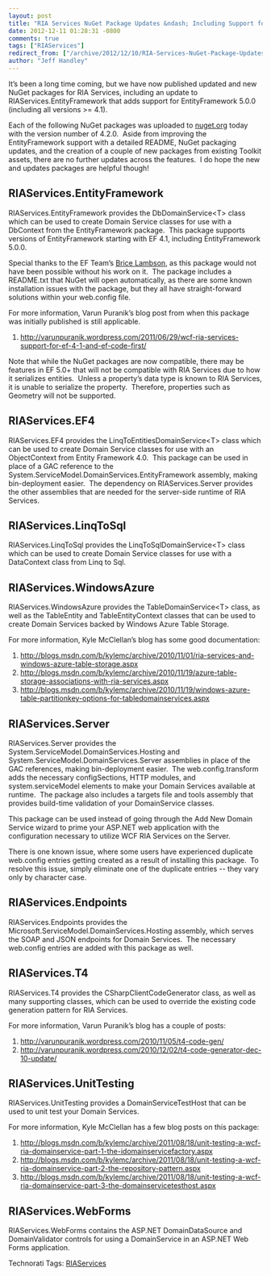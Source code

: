 ```yaml
---
layout: post
title: "RIA Services NuGet Package Updates &ndash; Including Support for EntityFramework 5.0.0"
date: 2012-12-11 01:28:31 -0800
comments: true
tags: ["RIAServices"]
redirect_from: ["/archive/2012/12/10/RIA-Services-NuGet-Package-Updates-ndash-Including-Support-for-EntityFramework.aspx/", "/archive/2012/12/10/ria-services-nuget-package-updates-ndash-including-support-for-entityframework.aspx"]
author: "Jeff Handley"
---
```

<!-- more -->
<p>It’s been a long time coming, but we have now published updated and new NuGet packages for RIA Services, including an update to RIAServices.EntityFramework that adds support for EntityFramework 5.0.0 (including all versions &gt;= 4.1).</p>  <p>Each of the following NuGet packages was uploaded to <a href="http://nuget.org">nuget.org</a> today with the version number of 4.2.0.  Aside from improving the EntityFramework support with a detailed README, NuGet packaging updates, and the creation of a couple of new packages from existing Toolkit assets, there are no further updates across the features.  I do hope the new and updates packages are helpful though!</p>  <h2>RIAServices.EntityFramework</h2>  <p>RIAServices.EntityFramework provides the DbDomainService&lt;T&gt; class which can be used to create Domain Service classes for use with a DbContext from the EntityFramework package.  This package supports versions of EntityFramework starting with EF 4.1, including EntityFramework 5.0.0.</p>  <p>Special thanks to the EF Team’s <a href="https://twitter.com/brice_lambson">Brice Lambson</a>, as this package would not have been possible without his work on it.  The package includes a README.txt that NuGet will open automatically, as there are some known installation issues with the package, but they all have straight-forward solutions within your web.config file.</p>  <p>For more information, Varun Puranik’s blog post from when this package was initially published is still applicable.</p>  <ol>   <li><a title="http://varunpuranik.wordpress.com/2011/06/29/wcf-ria-services-support-for-ef-4-1-and-ef-code-first/" href="http://varunpuranik.wordpress.com/2011/06/29/wcf-ria-services-support-for-ef-4-1-and-ef-code-first/">http://varunpuranik.wordpress.com/2011/06/29/wcf-ria-services-support-for-ef-4-1-and-ef-code-first/</a> </li> </ol>  <p>Note that while the NuGet packages are now compatible, there may be features in EF 5.0+ that will not be compatible with RIA Services due to how it serializes entities.  Unless a property’s data type is known to RIA Services, it is unable to serialize the property.  Therefore, properties such as Geometry will not be supported.</p>  <h2>RIAServices.EF4</h2>  <p>RIAServices.EF4 provides the LinqToEntitiesDomainService&lt;T&gt; class which can be used to create Domain Service classes for use with an ObjectContext from Entity Framework 4.0.  This package can be used in place of a GAC reference to the System.ServiceModel.DomainServices.EntityFramework assembly, making bin-deployment easier.  The dependency on RIAServices.Server provides the other assemblies that are needed for the server-side runtime of RIA Services.</p>  <h2>RIAServices.LinqToSql</h2>  <p>RIAServices.LinqToSql provides the LinqToSqlDomainService&lt;T&gt; class which can be used to create Domain Service classes for use with a DataContext class from Linq to Sql.</p>  <h2>RIAServices.WindowsAzure</h2>  <p>RIAServices.WindowsAzure provides the TableDomainService&lt;T&gt; class, as well as the TableEntity and TableEntityContext classes that can be used to create Domain Services backed by Windows Azure Table Storage.</p>  <p>For more information, Kyle McClellan’s blog has some good documentation:</p>  <ol>   <li><a title="http://blogs.msdn.com/b/kylemc/archive/2010/11/01/ria-services-and-windows-azure-table-storage.aspx" href="http://blogs.msdn.com/b/kylemc/archive/2010/11/01/ria-services-and-windows-azure-table-storage.aspx">http://blogs.msdn.com/b/kylemc/archive/2010/11/01/ria-services-and-windows-azure-table-storage.aspx</a> </li>    <li><a title="http://blogs.msdn.com/b/kylemc/archive/2010/11/19/azure-table-storage-associations-with-ria-services.aspx" href="http://blogs.msdn.com/b/kylemc/archive/2010/11/19/azure-table-storage-associations-with-ria-services.aspx">http://blogs.msdn.com/b/kylemc/archive/2010/11/19/azure-table-storage-associations-with-ria-services.aspx</a> </li>    <li><a title="http://blogs.msdn.com/b/kylemc/archive/2010/11/19/windows-azure-table-partitionkey-options-for-tabledomainservices.aspx" href="http://blogs.msdn.com/b/kylemc/archive/2010/11/19/windows-azure-table-partitionkey-options-for-tabledomainservices.aspx">http://blogs.msdn.com/b/kylemc/archive/2010/11/19/windows-azure-table-partitionkey-options-for-tabledomainservices.aspx</a> </li> </ol>  <h2>RIAServices.Server</h2>  <p>RIAServices.Server provides the System.ServiceModel.DomainServices.Hosting and System.ServiceModel.DomainServices.Server assemblies in place of the GAC references, making bin-deployment easier.  The web.config.transform adds the necessary configSections, HTTP modules, and system.serviceModel elements to make your Domain Services available at runtime.  The package also includes a targets file and tools assembly that provides build-time validation of your DomainService classes.</p>  <p>This package can be used instead of going through the Add New Domain Service wizard to prime your ASP.NET web application with the configuration necessary to utilize WCF RIA Services on the Server.</p>  <p>There is one known issue, where some users have experienced duplicate web.config entries getting created as a result of installing this package.  To resolve this issue, simply eliminate one of the duplicate entries -- they vary only by character case.</p>  <h2>RIAServices.Endpoints</h2>  <p>RIAServices.Endpoints provides the Microsoft.ServiceModel.DomainServices.Hosting assembly, which serves the SOAP and JSON endpoints for Domain Services.  The necessary web.config entries are added with this package as well.</p>  <h2>RIAServices.T4</h2>  <p>RIAServices.T4 provides the CSharpClientCodeGenerator class, as well as many supporting classes, which can be used to override the existing code generation pattern for RIA Services.</p>  <p>For more information, Varun Puranik’s blog has a couple of posts:</p>  <ol>   <li><a title="http://varunpuranik.wordpress.com/2010/11/05/t4-code-gen/" href="http://varunpuranik.wordpress.com/2010/11/05/t4-code-gen/">http://varunpuranik.wordpress.com/2010/11/05/t4-code-gen/</a> </li>    <li><a title="http://varunpuranik.wordpress.com/2010/12/02/t4-code-generator-dec-10-update/" href="http://varunpuranik.wordpress.com/2010/12/02/t4-code-generator-dec-10-update/">http://varunpuranik.wordpress.com/2010/12/02/t4-code-generator-dec-10-update/</a> </li> </ol>  <h2>RIAServices.UnitTesting</h2>  <p>RIAServices.UnitTesting provides a DomainServiceTestHost that can be used to unit test your Domain Services.</p>  <p>For more information, Kyle McClellan has a few blog posts on this package:</p>  <ol>   <li><a title="http://blogs.msdn.com/b/kylemc/archive/2011/08/18/unit-testing-a-wcf-ria-domainservice-part-1-the-idomainservicefactory.aspx" href="http://blogs.msdn.com/b/kylemc/archive/2011/08/18/unit-testing-a-wcf-ria-domainservice-part-1-the-idomainservicefactory.aspx">http://blogs.msdn.com/b/kylemc/archive/2011/08/18/unit-testing-a-wcf-ria-domainservice-part-1-the-idomainservicefactory.aspx</a> </li>    <li><a title="http://blogs.msdn.com/b/kylemc/archive/2011/08/18/unit-testing-a-wcf-ria-domainservice-part-2-the-repository-pattern.aspx" href="http://blogs.msdn.com/b/kylemc/archive/2011/08/18/unit-testing-a-wcf-ria-domainservice-part-2-the-repository-pattern.aspx">http://blogs.msdn.com/b/kylemc/archive/2011/08/18/unit-testing-a-wcf-ria-domainservice-part-2-the-repository-pattern.aspx</a> </li>    <li><a title="http://blogs.msdn.com/b/kylemc/archive/2011/08/18/unit-testing-a-wcf-ria-domainservice-part-3-the-domainservicetesthost.aspx" href="http://blogs.msdn.com/b/kylemc/archive/2011/08/18/unit-testing-a-wcf-ria-domainservice-part-3-the-domainservicetesthost.aspx">http://blogs.msdn.com/b/kylemc/archive/2011/08/18/unit-testing-a-wcf-ria-domainservice-part-3-the-domainservicetesthost.aspx</a> </li> </ol>  <h2>RIAServices.WebForms</h2>  <p>RIAServices.WebForms contains the ASP.NET DomainDataSource and DomainValidator controls for using a DomainService in an ASP.NET Web Forms application.</p>  <div id="scid:0767317B-992E-4b12-91E0-4F059A8CECA8:fd7c497c-25db-4290-b3e7-eecd2e1bf2c6" class="wlWriterEditableSmartContent" style="float: none; padding-bottom: 0px; padding-top: 0px; padding-left: 0px; margin: 0px; display: inline; padding-right: 0px">Technorati Tags: <a href="http://technorati.com/tags/RIAServices" rel="tag">RIAServices</a></div>

